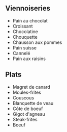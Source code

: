 ## Viennoiseries

- Pain au chocolat
- Croissant
- Chocolatine
- Chouquette
- Chausson aux pommes
- Pain suisse
- Cannelé
- Pain aux raisins
## Plats

- Magret de canard
- Moules-frites
- Couscous
- Blanquette de veau
- Côte de boeuf
- Gigot d'agneau
- Steak-frites
- Boeuf
